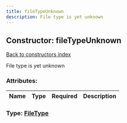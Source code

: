 ```yaml
---
title: fileTypeUnknown
description: File type is yet unknown
---
```

## Constructor: fileTypeUnknown  
[Back to constructors index](index.md)



File type is yet unknown

### Attributes:

| Name     |    Type       | Required | Description |
|----------|---------------|----------|-------------|



### Type: [FileType](../types/FileType.md)


